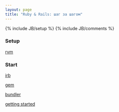 ```yaml
---
layout: page
title: "Ruby & Rails: шаг за шагом"
---
```

{% include JB/setup %}
{% include JB/comments %}

### Setup

[rvm](https://rvm.io/)

### Start

[irb](http://ru.wikipedia.org/wiki/Interactive_Ruby_Shell)

[gem](http://ru.wikipedia.org/wiki/RubyGems)


[bundler](http://gembundler.com/)

[getting started](http://guides.rubyonrails.org/getting_started.html)

